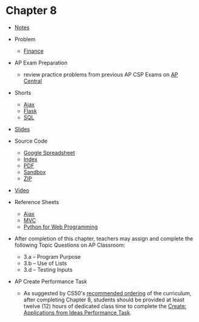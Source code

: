 # Chapter 8

* [Notes](notes)
* Problem
  * [Finance](https://docs.cs50.net/2019/ap/problems/finance/finance.html)
* AP Exam Preparation
  * review practice problems from previous AP CSP Exams on [AP Central](https://myap.collegeboard.org/login)
* Shorts
  * [Ajax](https://www.youtube.com/watch?v=dQcBs4S-wEQ)
  * [Flask](https://www.youtube.com/watch?v=X0dwkDh8kwA)
  * [SQL](https://www.youtube.com/watch?v=AywtnUjQ6X4)
* [Slides](https://cdn.cs50.net/2018/fall/lectures/8/lecture8.pdf)
* Source Code
  * [Google Spreadsheet](https://docs.google.com/spreadsheets/d/1lOcpedVe1TeT5cByAlkBnN0vU-TkU6XQJDeplWktY7k/edit?usp=sharing)
  * [Index](https://cdn.cs50.net/2018/fall/lectures/8/src8/)
  * [PDF](https://cdn.cs50.net/2018/fall/lectures/8/src8.pdf)
  * [Sandbox](https://sandbox.cs50.io/5cb25506-2dda-44df-a5b1-c11e17e76915)
  * [ZIP](https://cdn.cs50.net/2018/fall/lectures/8/src8.zip)
* [Video](https://video.cs50.net/2018/fall/lectures/8)
* Reference Sheets
  * [Ajax](https://ap.cs50.school/assets/pdfs/ajax.pdf)
  * [MVC](https://ap.cs50.school/assets/pdfs/mvc.pdf)
  * [Python for Web Programming](https://ap.cs50.school/assets/pdfs/python_for_web_programming.pdf) 

* After completion of this chapter, teachers may assign and complete the following Topic Questions on AP Classroom:
  * 3.a – Program Purpose
  * 3.b – Use of Lists
  * 3.d – Testing Inputs
  
* AP Create Performance Task
  * As suggested by CS50's [recommended ordering](https://dlloyd09.github.io/ap/syllabus/#recommended-order) of the curriculum, after completing Chapter 8, students should be provided at least twelve (12) hours of dedicated class time to complete the [Create: Applications from Ideas Performance Task](https://apcentral.collegeboard.org/pdf/ap-csp-student-task-directions.pdf).

